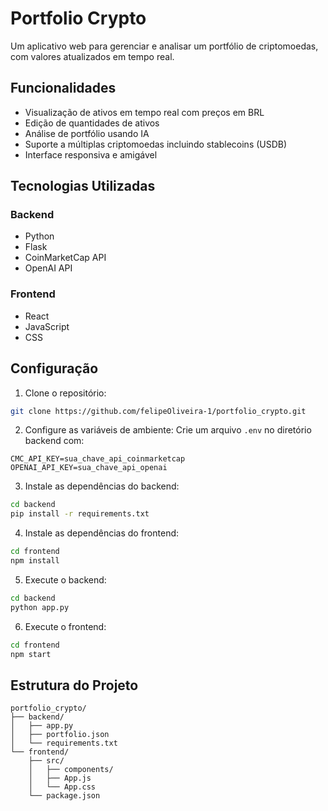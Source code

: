 # Portfolio Crypto

Um aplicativo web para gerenciar e analisar um portfólio de criptomoedas, com valores atualizados em tempo real.

## Funcionalidades

- Visualização de ativos em tempo real com preços em BRL
- Edição de quantidades de ativos
- Análise de portfólio usando IA
- Suporte a múltiplas criptomoedas incluindo stablecoins (USDB)
- Interface responsiva e amigável

## Tecnologias Utilizadas

### Backend
- Python
- Flask
- CoinMarketCap API
- OpenAI API

### Frontend
- React
- JavaScript
- CSS

## Configuração

1. Clone o repositório:
```bash
git clone https://github.com/felipeOliveira-1/portfolio_crypto.git
```

2. Configure as variáveis de ambiente:
Crie um arquivo `.env` no diretório backend com:
```
CMC_API_KEY=sua_chave_api_coinmarketcap
OPENAI_API_KEY=sua_chave_api_openai
```

3. Instale as dependências do backend:
```bash
cd backend
pip install -r requirements.txt
```

4. Instale as dependências do frontend:
```bash
cd frontend
npm install
```

5. Execute o backend:
```bash
cd backend
python app.py
```

6. Execute o frontend:
```bash
cd frontend
npm start
```

## Estrutura do Projeto

```
portfolio_crypto/
├── backend/
│   ├── app.py
│   ├── portfolio.json
│   └── requirements.txt
└── frontend/
    ├── src/
    │   ├── components/
    │   ├── App.js
    │   └── App.css
    └── package.json
```
